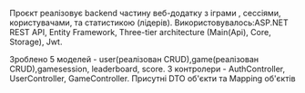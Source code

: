 Проєкт реалізовує backend частину веб-додатку з іграми , сессіями, користувачами, та статистикою (лідерів).
Використовувалось:ASP.NET REST API, Entity Framework, Three-tier architecture (Main(Api), Core, Storage), Jwt.

Зроблено 5 моделей - user(реалізован CRUD),game(реалізован CRUD),gamesession, leaderboard, score.
3 контролери - AuthController, UserController, GameController.
Присутні DTO об'єкти та Mapping об'єктів  
